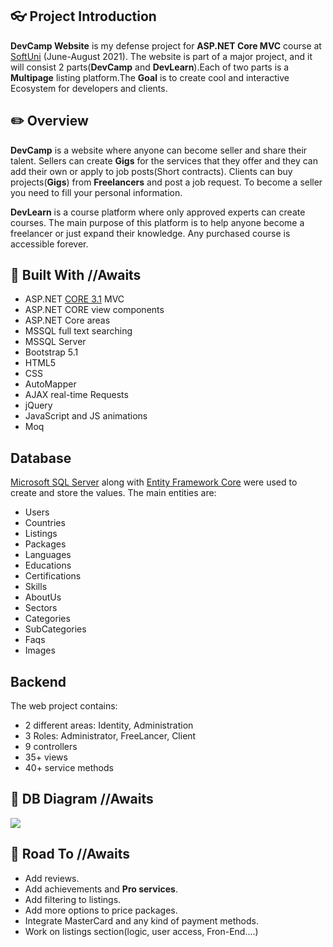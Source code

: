 ## :eyeglasses: Project Introduction

**DevCamp Website** is my defense project for **ASP.NET Core MVC** course at [SoftUni](https://softuni.bg/ "SoftUni") (June-August 2021). The website is part of a major project, and it will consist 2 parts(**DevCamp** and **DevLearn**).Each of two parts is a **Multipage** listing platform.The **Goal** is to create cool and interactive Ecosystem for developers and clients.

## :pencil2: Overview

**DevCamp** is a website where anyone can become seller and share their talent. Sellers can create **Gigs** for the services that they offer and they can add their own or apply to job posts(Short contracts). Clients can buy projects(**Gigs**) from **Freelancers** and post a job request. To become a seller you need to fill your personal information.   

**DevLearn** is a course platform where only approved experts can create courses. The main purpose of this platform is to help anyone become a freelancer or just expand their knowledge. Any purchased course is accessible forever.

## :hammer: Built With //Awaits
- ASP.NET [CORE 3.1](https://dotnet.microsoft.com/download/dotnet-core/3.1 "CORE 3.1") MVC
- ASP.NET CORE view components
- ASP.NET Core areas
- MSSQL full text searching
- MSSQL Server
- Bootstrap 5.1
- HTML5
- CSS
- AutoMapper
- AJAX real-time Requests
- jQuery 
- JavaScript and JS animations
- Moq

## **Database**
[Microsoft SQL Server](https://www.microsoft.com/en-us/sql-server/sql-server-downloads) along with [Entity Framework Core](https://dotnet.microsoft.com/download) were used to create and store the values. 
The main entities are:

* Users
* Countries
* Listings
* Packages
* Languages
* Educations
* Certifications
* Skills
* AboutUs
* Sectors
* Categories
* SubCategories
* Faqs
* Images

## **Backend**
The web project contains:
* 2 different areas: Identity, Administration
* 3 Roles: Administrator, FreeLancer, Client
* 9 controllers
* 35+ views
* 40+ service methods

## :wrench: DB Diagram //Awaits
![](https://res.cloudinary.com/dewbeqn4x/image/upload/v1629370630/Solution1_8_19_2021_1_56_40_PM_c4ay33.png)

## :dash: Road To //Awaits
- Add reviews.
- Add achievements and **Pro services**.
- Add filtering to listings.
- Add more options to price packages.
- Integrate MasterCard and any kind of payment methods.
- Work on listings section(logic, user access, Fron-End....)
